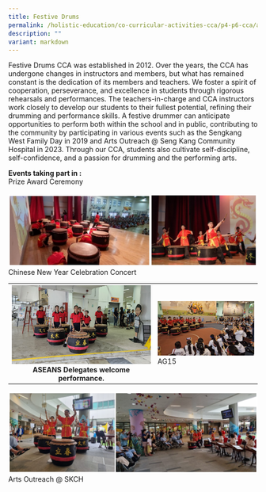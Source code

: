 ```yaml
---
title: Festive Drums
permalink: /holistic-education/co-curricular-activities-cca/p4-p6-cca/aesthetics/festive-drums/
description: ""
variant: markdown
---
```

Festive Drums CCA was established in 2012. Over the years, the CCA has undergone changes in instructors and members, but what has remained constant is the dedication of its members and teachers. We foster a spirit of cooperation, perseverance, and excellence in students through rigorous rehearsals and performances. The teachers-in-charge and CCA instructors work closely to develop our students to their fullest potential, refining their drumming and performance skills. A festive drummer can anticipate opportunities to perform both within the school and in public, contributing to the community by participating in various events such as the Sengkang West Family Day in 2019 and Arts Outreach @ Seng Kang Community Hospital in 2023. Through our CCA, students also cultivate self-discipline, self-confidence, and a passion for drumming and the performing arts.

**Events taking part in :**<br>
Prize Award Ceremony<br>
<br>
![Chinese New Year Celebration Concert](/images/CCA/Aesthetics/Festive%20Drums/Chinese_New_Year_Celebration_Concert.jpg)
Chinese New Year Celebration Concert
<table>
<tbody><tr>
<th><img src="/images/CCA/Aesthetics/Festive%20Drums/ASEANS_Delegates_welcome_performance.jpg" style="width:100%">ASEANS Delegates welcome performance.</th>
<td><img src="/images/CCA/Aesthetics/Festive%20Drums/AG15.jpg" style="width:120%">AG15</td>
</tr>
</tbody></table>

![Arts Outreach @ SKCH](/images/CCA/Aesthetics/Festive%20Drums/Arts_Outreach___SKCH.jpg)
Arts Outreach @ SKCH